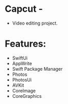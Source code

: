 # Capcut -

* Video editing project.

# Features: 

- SwiftUi 
- AppWrite
- Swift Package Manager
- Photos
- PhotosUi
- AVKit
- CoreImage
- CoreGraphics